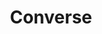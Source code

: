 ---
title: "Converse"
price: "$25"
image: "/_assets/img/ProductFeatureImg3.jpg"
description: "hand painted wooden earrings"
bestseller: false
sale: false
tags: "Shoes"
---